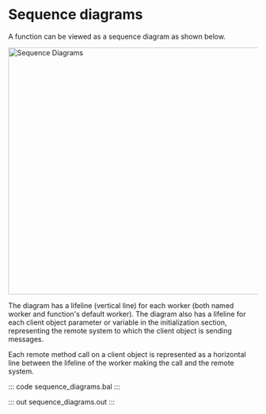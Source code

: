 # Sequence diagrams

A function can be viewed as a sequence diagram as shown below.

<img src="/learn/by-example/images/sequence-diagram.png" alt="Sequence Diagrams" width="600" height="500">

The diagram has a lifeline (vertical line) for each worker (both named  worker and function's default worker). The diagram also has a lifeline for each client object parameter or variable in the initialization section, representing the remote system to which the client object is sending messages.

Each remote method call on a client object is represented as a horizontal line between the lifeline of the worker making the call and the remote system.

::: code sequence_diagrams.bal :::

::: out sequence_diagrams.out :::